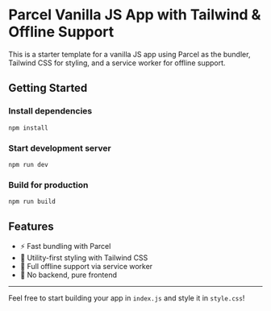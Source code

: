 # Parcel Vanilla JS App with Tailwind & Offline Support

This is a starter template for a vanilla JS app using Parcel as the bundler, Tailwind CSS for styling, and a service worker for offline support.

## Getting Started

### Install dependencies

```
npm install
```

### Start development server

```
npm run dev
```

### Build for production

```
npm run build
```

## Features
- ⚡️ Fast bundling with Parcel
- 🎨 Utility-first styling with Tailwind CSS
- 📴 Full offline support via service worker
- 🧩 No backend, pure frontend

---

Feel free to start building your app in `index.js` and style it in `style.css`!
